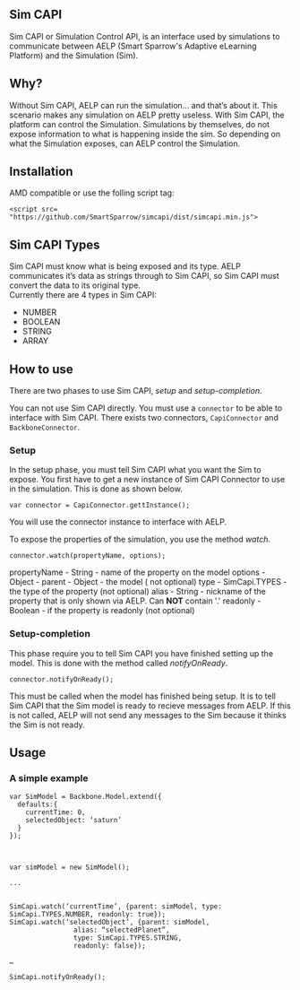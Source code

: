 Sim CAPI
--------

Sim CAPI or Simulation Control API, is an interface used by simulations to communicate between AELP (Smart Sparrow's Adaptive eLearning Platform) and the Simulation (Sim).


## Why? ##

Without Sim CAPI, AELP can run the simulation... and that’s about it. This scenario makes any simulation on AELP pretty useless.
With Sim CAPI, the platform can control the Simulation. Simulations by themselves, do not expose information to what is happening inside the sim. So depending on what the Simulation exposes, can AELP control the Simulation.   



## Installation ##

AMD compatible or use the folling script tag:

```
<script src= "https://github.com/SmartSparrow/simcapi/dist/simcapi.min.js">
```

## Sim CAPI Types ##

Sim CAPI must know what is being exposed and its type. AELP communicates it’s data as strings through to Sim CAPI, so Sim CAPI must convert the data to its original type.  
Currently there are 4 types in Sim CAPI:

- NUMBER
- BOOLEAN
- STRING
- ARRAY


## How to use ##

There are two phases to use Sim CAPI, _setup_ and _setup-completion_.

You can not use Sim CAPI directly. You must use a `connector` to be able to interface with
Sim CAPI. There exists two connectors, `CapiConnector` and `BackboneConnector`. 

### Setup ###

In the setup phase, you must tell Sim CAPI what you want the Sim to expose. You first have to get a new instance of Sim CAPI Connector to use in the simulation. This is done as shown below.

```
var connector = CapiConnector.gettInstance();
```

You will use the connector instance to interface with AELP.


To expose the properties of the simulation, you use the method _watch_.

```
connector.watch(propertyName, options);
```

propertyName - String - name of the property on the model
options      - Object - 
                        parent   - Object - the model ( not optional)
                        type     - SimCapi.TYPES  - the type of the property (not optional)
                        alias    - String         - nickname of the property that is only shown via AELP. Can __NOT__ contain '.'
                        readonly - Boolean        - if the property is readonly (not optional)


### Setup-completion ###

This phase require you to tell Sim CAPI you have finished setting up the model. This is done with the method called _notifyOnReady_.


```
connector.notifyOnReady();
```

This must be called when the model has finished being setup. It is to tell Sim CAPI that the Sim model is ready to recieve messages from AELP. If this is not called, AELP will not send any messages to the Sim because it thinks the Sim is not ready.



## Usage ##

### A simple example ###

```
var SimModel = Backbone.Model.extend({
  defaults:{
    currentTime: 0,
    selectedObject: ‘saturn’
  }
});



var simModel = new SimModel();

...


SimCapi.watch(‘currentTime’, {parent: simModel, type: SimCapi.TYPES.NUMBER, readonly: true});
SimCapi.watch(‘selectedObject’, {parent: simModel, 
                alias: “selectedPlanet”, 
                type: SimCapi.TYPES.STRING, 
                readonly: false});

…

SimCapi.notifyOnReady();
```